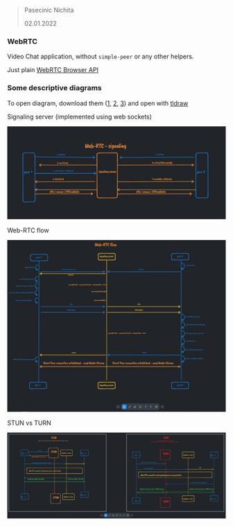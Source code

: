 > Pasecinic Nichita
>
> 02.01.2022



### **WebRTC** 

Video Chat application, without `simple-peer`  or any other helpers.

Just plain [WebRTC Browser API](https://developer.mozilla.org/en-US/docs/Web/API/WebRTC_API) 



### **Some descriptive diagrams** 

To open diagram, download them ([1](https://github.com/nichitaa/WebRTC-video-chat/blob/main/diagrams/signaling.tldr), [2](https://github.com/nichitaa/WebRTC-video-chat/blob/main/diagrams/webrtc-flow.tldr), [3](https://github.com/nichitaa/WebRTC-video-chat/blob/main/diagrams/stun_vs_turntldr.tldr)) and open with [tldraw](https://www.tldraw.com/)

Signaling server (implemented using web sockets) 

![web-RTC-signaling](https://github.com/nichitaa/WebRTC-video-chat/blob/main/diagrams/signaling-flow.jpg)

Web-RTC flow

![web-rtc-flow](https://github.com/nichitaa/WebRTC-video-chat/blob/main/diagrams/web-rtc-flow.jpg)

STUN vs TURN 

![stun-vs-turn](https://github.com/nichitaa/WebRTC-video-chat/blob/main/diagrams/stun-vs-turn.jpg)
